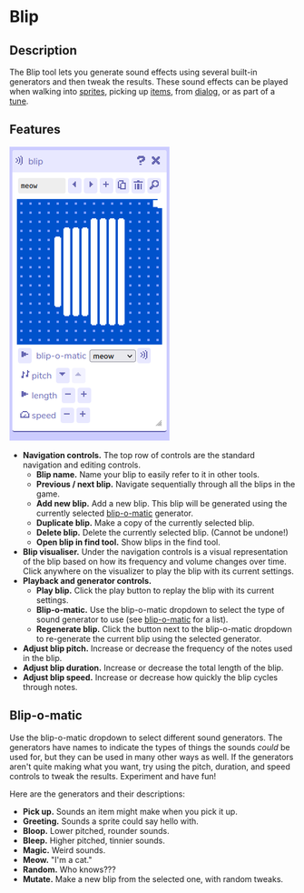 # Blip

## Description

The Blip tool lets you generate sound effects using several built-in generators and then tweak the results. These sound effects can be played when walking into [sprites](../paint/spritePaint), picking up [items](../paint/itemPaint), from [dialog](../dialog/soundActions), or as part of a [tune](../tune).

## Features

![blip diagram](.images/blipDiagram.png)

- **Navigation controls.** The top row of controls are the standard navigation and editing controls.
	- **Blip name.** Name your blip to easily refer to it in other tools.
	- **Previous / next blip.** Navigate sequentially through all the blips in the game.
	- **Add new blip.** Add a new blip. This blip will be generated using the currently selected [blip-o-matic](#blip-o-matic) generator.
	- **Duplicate blip.** Make a copy of the currently selected blip.
	- **Delete blip.** Delete the currently selected blip. (Cannot be undone!)
	- **Open blip in find tool.** Show blips in the find tool.
- **Blip visualiser.** Under the navigation controls is a visual representation of the blip based on how its frequency and volume changes over time. Click anywhere on the visualizer to play the blip with its current settings.
- **Playback and generator controls.**
	- **Play blip.** Click the play button to replay the blip with its current settings.
	- **Blip-o-matic.** Use the blip-o-matic dropdown to select the type of sound generator to use (see [blip-o-matic](#blip-o-matic) for a list).
	- **Regenerate blip.** Click the button next to the blip-o-matic dropdown to re-generate the current blip using the selected generator.
- **Adjust blip pitch.** Increase or decrease the frequency of the notes used in the blip.
- **Adjust blip duration.** Increase or decrease the total length of the blip.
- **Adjust blip speed.** Increase or decrease how quickly the blip cycles through notes.

## Blip-o-matic

Use the blip-o-matic dropdown to select different sound generators. The generators have names to indicate the types of things the sounds *could* be used for, but they can be used in many other ways as well. If the generators aren't quite making what you want, try using the pitch, duration, and speed controls to tweak the results. Experiment and have fun!

Here are the generators and their descriptions:
- **Pick up.** Sounds an item might make when you pick it up.
- **Greeting.** Sounds a sprite could say hello with.
- **Bloop.** Lower pitched, rounder sounds.
- **Bleep.** Higher pitched, tinnier sounds.
- **Magic.** Weird sounds.
- **Meow.** "I'm a cat."
- **Random.** Who knows???
- **Mutate.** Make a new blip from the selected one, with random tweaks.
